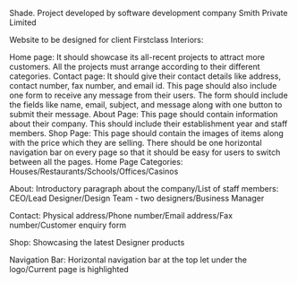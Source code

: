 Shade.
Project developed by software development company Smith Private Limited

Website to be designed for client Firstclass Interiors:

Home page: It should showcase its all-recent projects to attract more customers. All the projects must arrange according to their different categories. Contact page: It should give their contact details like address, contact number, fax number, and email id. This page should also include one form to receive any message from their users. The form should include the fields like name, email, subject, and message along with one button to submit their message. About Page: This page should contain information about their company. This should include their establishment year and staff members. Shop Page: This page should contain the images of items along with the price which they are selling. There should be one horizontal navigation bar on every page so that it should be easy for users to switch between all the pages. Home Page Categories: Houses/Restaurants/Schools/Offices/Casinos

About: Introductory paragraph about the company/List of staff members: CEO/Lead Designer/Design Team - two designers/Business Manager

Contact: Physical address/Phone number/Email address/Fax number/Customer enquiry form

Shop: Showcasing the latest Designer products

Navigation Bar: Horizontal navigation bar at the top let under the logo/Current page is highlighted
